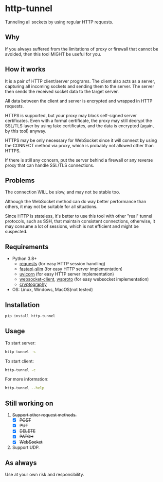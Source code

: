 # http-tunnel

Tunneling all sockets by using regular HTTP requests.

## Why

If you always suffered from the limitations of proxy or firewall that cannot be avoided,
then this tool MIGHT be useful for you.

## How it works

It is a pair of HTTP client/server programs.
The client also acts as a server, capturing all incoming sockets and sending them to the server.
The server then sends the received socket data to the target server.

All data between the client and server is encrypted and wrapped in HTTP requests.

HTTPS is supported, but your proxy may block self-signed server certificates.
Even with a formal certificate, the proxy may still decrypt the SSL/TLS layer by using fake certificates,
and the data is encrypted (again, by this tool) anyway.

HTTPS may be only necessary for WebSocket since it will connect by using the CONNECT method via proxy,
which is probably not allowed other than HTTPS.

If there is still any concern, put the server behind a firewall or any reverse proxy that can handle SSL/TLS connections.

## Problems

The connection WILL be slow, and may not be stable too.

Although the WebSocket method can do way better performance than others, it may not be suitable for all situations.

Since HTTP is stateless,
it's better to use this tool with other "real" tunnel protocols, such as SSH, that maintain consistent connections,
otherwise, it may consume a lot of sessions, which is not efficient and might be suspected.

## Requirements

- Python 3.8+
  - [requests](https://pypi.org/project/requests/) (for easy HTTP session handling)
  - [fastapi-slim](https://pypi.org/project/fastapi-slim/) (for easy HTTP server implementation)
  - [uvicorn](https://pypi.org/project/uvicorn/) (for easy HTTP server implementation)
  - [websocket-client](https://pypi.org/project/websocket-client/), [wsproto](https://pypi.org/project/wsproto/) (for easy websocket implementation)
  - [cryptography](https://pypi.org/project/cryptography/)
- OS: Linux, Windows, MacOS(not tested)

## Installation

```bash
pip install http-tunnel
```

## Usage

To start server:

```bash
http-tunnel -s
```

To start client:

```bash
http-tunnel -c
```

For more information:

```bash
http-tunnel --help
```

## Still working on

1. ~~Support other request methods.~~
   - [x] ~~POST~~
   - [x] ~~PUT~~
   - [x] ~~DELETE~~
   - [x] ~~PATCH~~
   - [x] ~~WebSocket~~
2. Support UDP.

## As always

Use at your own risk and responsibility.
